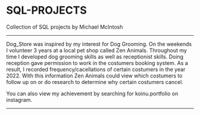 # SQL-PROJECTS
Collection of SQL projects by Michael McIntosh 
**********************************************
Dog_Store was inspired by my interest for Dog Grooming. On the weekends I volunteer 3 years at a local pet shop called Zen Animals. Throughout my time I developed dog grooming skills as well as receptionist skills. Doing reception gave permission to work in the costumers booking system. As a result, I recorded frequency/cacellations of certain costumers in the year 2022. With this information Zen Animals could view which costumers to follow up on or do research to determine why certain costumers cancel.

You can also view my achievement by searching for koinu.portfolio on instagram.
*********************************************
